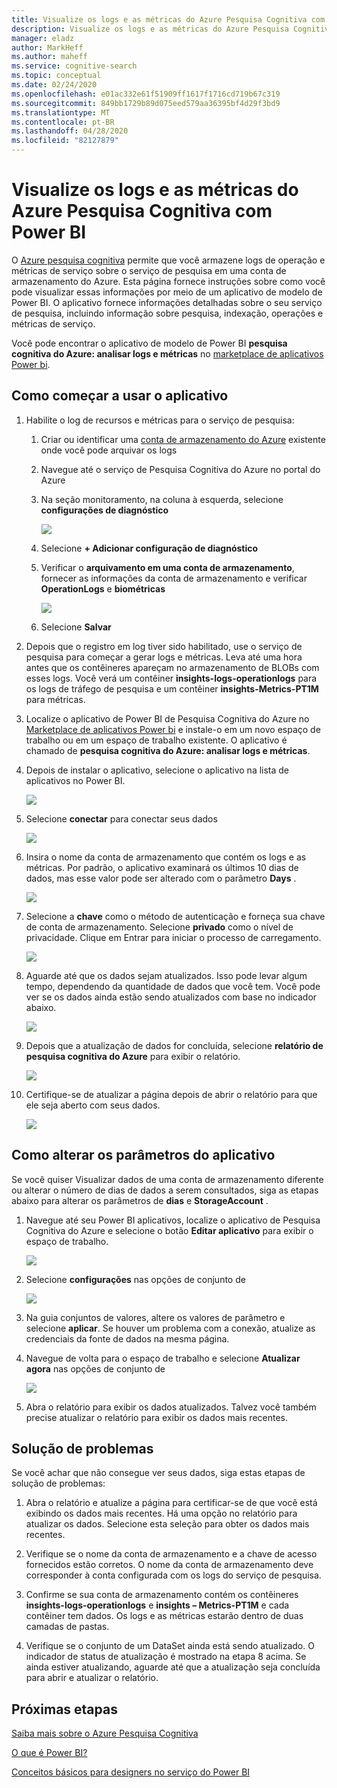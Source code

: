 ```yaml
---
title: Visualize os logs e as métricas do Azure Pesquisa Cognitiva com Power BI
description: Visualize os logs e as métricas do Azure Pesquisa Cognitiva com Power BI
manager: eladz
author: MarkHeff
ms.author: maheff
ms.service: cognitive-search
ms.topic: conceptual
ms.date: 02/24/2020
ms.openlocfilehash: e01ac332e61f51909ff1617f1716cd719b67c319
ms.sourcegitcommit: 849bb1729b89d075eed579aa36395bf4d29f3bd9
ms.translationtype: MT
ms.contentlocale: pt-BR
ms.lasthandoff: 04/28/2020
ms.locfileid: "82127879"
---
```

# <a name="visualize-azure-cognitive-search-logs-and-metrics-with-power-bi"></a>Visualize os logs e as métricas do Azure Pesquisa Cognitiva com Power BI
O [Azure pesquisa cognitiva](https://docs.microsoft.com/azure/search/search-what-is-azure-search) permite que você armazene logs de operação e métricas de serviço sobre o serviço de pesquisa em uma conta de armazenamento do Azure. Esta página fornece instruções sobre como você pode visualizar essas informações por meio de um aplicativo de modelo de Power BI. O aplicativo fornece informações detalhadas sobre o seu serviço de pesquisa, incluindo informação sobre pesquisa, indexação, operações e métricas de serviço.

Você pode encontrar o aplicativo de modelo de Power BI **pesquisa cognitiva do Azure: analisar logs e métricas** no [marketplace de aplicativos Power bi](https://appsource.microsoft.com/marketplace/apps).

## <a name="how-to-get-started-with-the-app"></a>Como começar a usar o aplicativo

1. Habilite o log de recursos e métricas para o serviço de pesquisa:

    1. Criar ou identificar uma [conta de armazenamento do Azure](https://docs.microsoft.com/azure/storage/common/storage-quickstart-create-account) existente onde você pode arquivar os logs
    1. Navegue até o serviço de Pesquisa Cognitiva do Azure no portal do Azure
    1. Na seção monitoramento, na coluna à esquerda, selecione **configurações de diagnóstico**

        ![](media/search-monitor-logs-powerbi/diagnostic-settings.png)

    1. Selecione **+ Adicionar configuração de diagnóstico**
    1. Verificar o **arquivamento em uma conta de armazenamento**, fornecer as informações da conta de armazenamento e verificar **OperationLogs** e **biométricas**

        ![](media/search-monitor-logs-powerbi/add-diagnostic-setting.png)
    1. Selecione **Salvar**

1. Depois que o registro em log tiver sido habilitado, use o serviço de pesquisa para começar a gerar logs e métricas. Leva até uma hora antes que os contêineres apareçam no armazenamento de BLOBs com esses logs. Você verá um contêiner **insights-logs-operationlogs** para os logs de tráfego de pesquisa e um contêiner **insights-Metrics-PT1M** para métricas.

1. Localize o aplicativo de Power BI de Pesquisa Cognitiva do Azure no [Marketplace de aplicativos Power bi](https://appsource.microsoft.com/marketplace/apps) e instale-o em um novo espaço de trabalho ou em um espaço de trabalho existente. O aplicativo é chamado de **pesquisa cognitiva do Azure: analisar logs e métricas**.

1. Depois de instalar o aplicativo, selecione o aplicativo na lista de aplicativos no Power BI.

    ![](media/search-monitor-logs-powerbi/azure-search-app-tile.png)

1. Selecione **conectar** para conectar seus dados

    ![](media/search-monitor-logs-powerbi/get-started-with-your-new-app.png)

1. Insira o nome da conta de armazenamento que contém os logs e as métricas. Por padrão, o aplicativo examinará os últimos 10 dias de dados, mas esse valor pode ser alterado com o parâmetro **Days** .

    ![](media/search-monitor-logs-powerbi/connect-to-storage-account.png)

1. Selecione a **chave** como o método de autenticação e forneça sua chave de conta de armazenamento. Selecione **privado** como o nível de privacidade. Clique em Entrar para iniciar o processo de carregamento.

    ![](media/search-monitor-logs-powerbi/connect-to-storage-account-step-two.png)

1. Aguarde até que os dados sejam atualizados. Isso pode levar algum tempo, dependendo da quantidade de dados que você tem. Você pode ver se os dados ainda estão sendo atualizados com base no indicador abaixo.

    ![](media/search-monitor-logs-powerbi/workspace-view-refreshing.png)

1. Depois que a atualização de dados for concluída, selecione **relatório de pesquisa cognitiva do Azure** para exibir o relatório.

    ![](media/search-monitor-logs-powerbi/workspace-view-select-report.png)

1. Certifique-se de atualizar a página depois de abrir o relatório para que ele seja aberto com seus dados.

    ![](media/search-monitor-logs-powerbi/powerbi-search.png)

## <a name="how-to-change-the-app-parameters"></a>Como alterar os parâmetros do aplicativo
Se você quiser Visualizar dados de uma conta de armazenamento diferente ou alterar o número de dias de dados a serem consultados, siga as etapas abaixo para alterar os parâmetros de **dias** e **StorageAccount** .

1. Navegue até seu Power BI aplicativos, localize o aplicativo de Pesquisa Cognitiva do Azure e selecione o botão **Editar aplicativo** para exibir o espaço de trabalho.

    ![](media/search-monitor-logs-powerbi/azure-search-app-tile-edit.png)

1. Selecione **configurações** nas opções de conjunto de

    ![](media/search-monitor-logs-powerbi/workspace-view-select-settings.png)

1. Na guia conjuntos de valores, altere os valores de parâmetro e selecione **aplicar**. Se houver um problema com a conexão, atualize as credenciais da fonte de dados na mesma página.

1. Navegue de volta para o espaço de trabalho e selecione **Atualizar agora** nas opções de conjunto de

    ![](media/search-monitor-logs-powerbi/workspace-view-select-refresh-now.png)

1. Abra o relatório para exibir os dados atualizados. Talvez você também precise atualizar o relatório para exibir os dados mais recentes.

## <a name="troubleshooting"></a>Solução de problemas
Se você achar que não consegue ver seus dados, siga estas etapas de solução de problemas:

1. Abra o relatório e atualize a página para certificar-se de que você está exibindo os dados mais recentes. Há uma opção no relatório para atualizar os dados. Selecione esta seleção para obter os dados mais recentes.

1. Verifique se o nome da conta de armazenamento e a chave de acesso fornecidos estão corretos. O nome da conta de armazenamento deve corresponder à conta configurada com os logs do serviço de pesquisa.

1. Confirme se sua conta de armazenamento contém os contêineres **insights-logs-operationlogs** e **insights – Metrics-PT1M** e cada contêiner tem dados. Os logs e as métricas estarão dentro de duas camadas de pastas.

1. Verifique se o conjunto de um DataSet ainda está sendo atualizado. O indicador de status de atualização é mostrado na etapa 8 acima. Se ainda estiver atualizando, aguarde até que a atualização seja concluída para abrir e atualizar o relatório.

## <a name="next-steps"></a>Próximas etapas
[Saiba mais sobre o Azure Pesquisa Cognitiva](https://docs.microsoft.com/azure/search/)

[O que é Power BI?](https://docs.microsoft.com/power-bi/fundamentals/power-bi-overview)

[Conceitos básicos para designers no serviço do Power BI](https://docs.microsoft.com/power-bi/service-basic-concepts)
